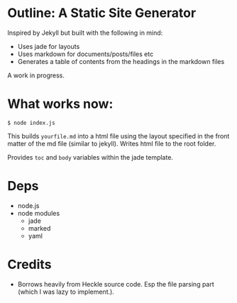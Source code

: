 # Outline: A Static Site Generator

Inspired by Jekyll but built with the following in mind:
- Uses jade for layouts
- Uses markdown for documents/posts/files etc
- Generates a table of contents from the headings in the markdown files

A work in progress.

# What works now:

    $ node index.js 

This builds `yourfile.md` into a html file using the layout specified in the front matter of the md file (similar to jekyll). Writes html file to the root folder.

Provides `toc` and `body` variables within the jade template.

# Deps
- node.js
- node modules
    - jade
    - marked
    - yaml

# Credits
- Borrows heavily from Heckle source code. Esp the file parsing part (which I was lazy to implement.).


